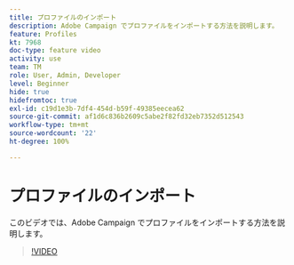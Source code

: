 ```yaml
---
title: プロファイルのインポート
description: Adobe Campaign でプロファイルをインポートする方法を説明します。
feature: Profiles
kt: 7968
doc-type: feature video
activity: use
team: TM
role: User, Admin, Developer
level: Beginner
hide: true
hidefromtoc: true
exl-id: c19d1e3b-7df4-454d-b59f-49385eecea62
source-git-commit: af1d6c836b2609c5abe2f82fd32eb7352d512543
workflow-type: tm+mt
source-wordcount: '22'
ht-degree: 100%

---
```


# プロファイルのインポート

このビデオでは、Adobe Campaign でプロファイルをインポートする方法を説明します。

>[!VIDEO](https://video.tv.adobe.com/v/25608?quality=12)
